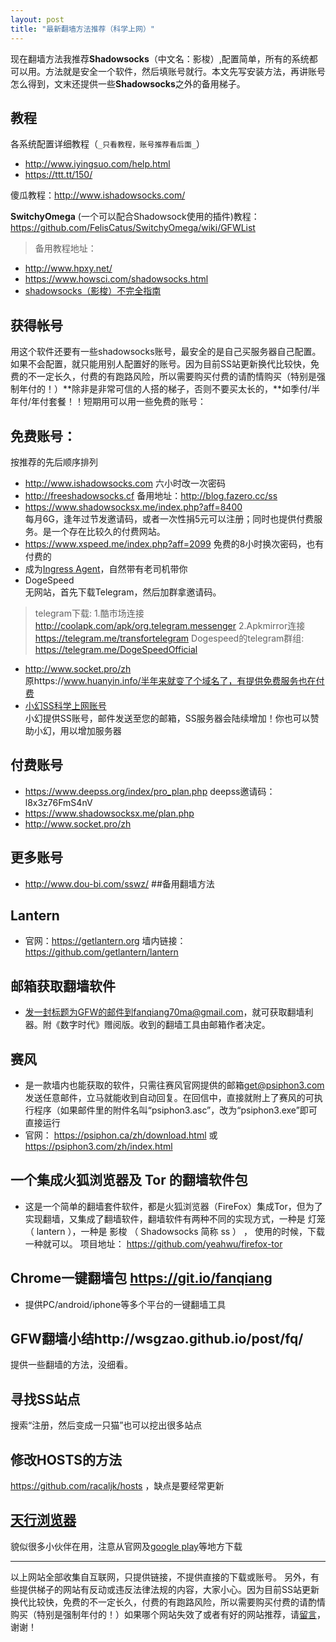 ```yaml
---
layout: post
title: "最新翻墙方法推荐（科学上网）"
---
```

现在翻墙方法我推荐**Shadowsocks**（中文名：影梭）,配置简单，所有的系统都可以用。方法就是安全一个软件，然后填账号就行。本文先写安装方法，再讲账号怎么得到，文末还提供一些**Shadowsocks**之外的备用梯子。<br>

## 教程
各系统配置详细教程（`_只看教程，账号推荐看后面_`）<br>
 - <http://www.iyingsuo.com/help.html>
 - <https://ttt.tt/150/>

傻瓜教程：<http://www.ishadowsocks.com/>

**SwitchyOmega** (一个可以配合Shadowsock使用的插件)教程：<https://github.com/FelisCatus/SwitchyOmega/wiki/GFWList>
> 备用教程地址：

 - <http://www.hpxy.net/>
 - <https://www.howsci.com/shadowsocks.html>
 - [shadowsocks（影梭）不完全指南](http://www.auooo.com/2015/06/26/shadowsocks%EF%BC%88%E5%BD%B1%E6%A2%AD%EF%BC%89%E4%B8%8D%E5%AE%8C%E5%85%A8%E6%8C%87%E5%8D%97/)

## 获得帐号
用这个软件还要有一些shadowsocks账号，最安全的是自己买服务器自己配置。如果不会配置，就只能用别人配置好的账号。因为目前SS站更新换代比较快，免费的不一定长久，付费的有跑路风险，所以需要购买付费的请酌情购买（特别是强制年付的！）**除非是非常可信的人搭的梯子，否则不要买太长的，**如季付/半年付/年付套餐！！短期用可以用一些免费的账号：

## 免费账号：
按推荐的先后顺序排列<br>

 - <http://www.ishadowsocks.com>      六小时改一次密码
 - <http://freeshadowsocks.cf>        备用地址：<http://blog.fazero.cc/ss>
 - <https://www.shadowsocksx.me/index.php?aff=8400>  
每月6G，逢年过节发邀请码，或者一次性捐5元可以注册；同时也提供付费服务。是一个存在比较久的付费网站。
 - https://www.xspeed.me/index.php?aff=2099     免费的8小时换次密码，也有付费的
 - 成为[Ingress Agent](http://cantonres.com/)，自然带有老司机带你
 - DogeSpeed<br>
无网站，首先下载Telegram，然后加群拿邀请码。
 > telegram下载:
1.酷市场连接
http://coolapk.com/apk/org.telegram.messenger
2.Apkmirror连接
https://telegram.me/transfortelegram
Dogespeed的telegram群组:
https://telegram.me/DogeSpeedOfficial

 - http://www.socket.pro/zh <br>
 原https://www.huanyin.info/半年来就变了个域名了，有提供免费服务也在付费
 - [小幻SS科学上网账号](http://group.ihuan.me/ti/)<br>小幻提供SS账号，邮件发送至您的邮箱，SS服务器会陆续增加！你也可以赞助小幻，用以增加服务器 

## 付费账号

 - https://www.deepss.org/index/pro_plan.php
 deepss邀请码：l8x3z76FmS4nV 
 - https://www.shadowsocksx.me/plan.php
 -  http://www.socket.pro/zh

## 更多账号

 - http://www.dou-bi.com/sswz/
##备用翻墙方法
## Lantern
- 官网：<https://getlantern.org>
墙内链接：<https://github.com/getlantern/lantern>
## 邮箱获取翻墙软件
- 发一封标题为GFW的邮件到fanqiang70ma@gmail.com，就可获取翻墙利器。附《数字时代》赠阅版。收到的翻墙工具由邮箱作者决定。

## 赛风
 - 是一款墙内也能获取的软件，只需往赛风官网提供的邮箱<get@psiphon3.com>发送任意邮件，立马就能收到自动回复。在回信中，直接就附上了赛风的可执行程序（如果邮件里的附件名叫“psiphon3.asc”，改为“psiphon3.exe”即可直接运行
 - 官网： <https://psiphon.ca/zh/download.html> 或<https://psiphon3.com/zh/index.html>

## 一个集成火狐浏览器及 Tor 的翻墙软件包
 - 这是一个简单的翻墙套件软件，都是火狐浏览器（FireFox）集成Tor，但为了实现翻墙，又集成了翻墙软件，翻墙软件有两种不同的实现方式，一种是 灯笼 （ lantern ），一种是 影梭 （ Shadowsocks 简称 ss ） ， 使用的时候，下载一种就可以。 项目地址： https://github.com/yeahwu/firefox-tor

## Chrome一键翻墙包 https://git.io/fanqiang
- 提供PC/android/iphone等多个平台的一键翻墙工具
## GFW翻墙小结http://wsgzao.github.io/post/fq/
提供一些翻墙的方法，没细看。
## 寻找SS站点
搜索“注册，然后变成一只猫”也可以挖出很多站点


## 修改HOSTS的方法
https://github.com/racaljk/hosts ，缺点是要经常更新

## [天行浏览器](http://www.0678life.com/)
貌似很多小伙伴在用，注意从官网及[google play](http://www.0678life.com/)等地方下载 

----------


以上网站全部收集自互联网，只提供链接，不提供直接的下载或账号。
另外，有些提供梯子的网站有反动或违反法律法规的内容，大家小心。因为目前SS站更新换代比较快，免费的不一定长久，付费的有跑路风险，所以需要购买付费的请酌情购买（特别是强制年付的！）如果哪个网站失效了或者有好的网站推荐，请[留言](https://github.com/chchuj/wall/issues)，谢谢！
